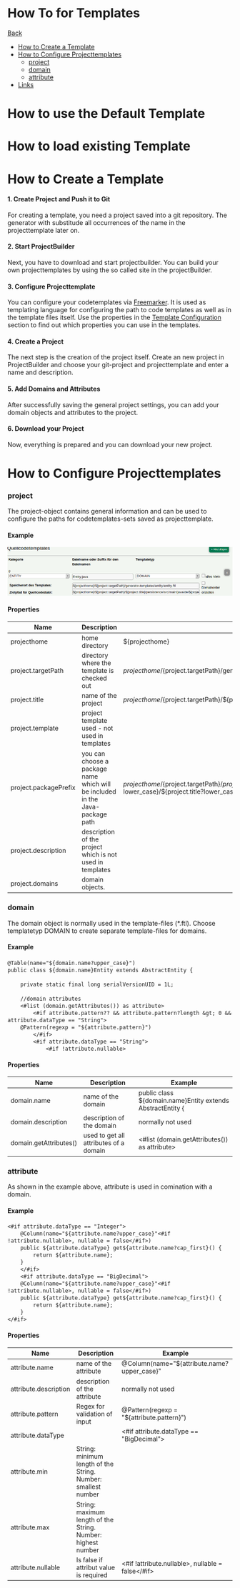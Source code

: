 
# How To for Templates
[Back](../README.md)

- [How to Create a Template](#how-to-create-a-template)
- [How to Configure Projecttemplates](#how-to-configure-projecttemplates)
  * [project](#project)
  * [domain](#domain)
  * [attribute](#attribute)
- [Links](#links)

# How to use the Default Template

# How to load existing Template

# How to Create a Template

#### 1. Create Project and Push it to Git

For creating a template, you need a project saved into a git repository. The generator with substitude all occurrences of the name in the projecttemplate later on.

#### 2. Start ProjectBuilder

Next, you have to download and start projectbuilder. You can build your own projecttemplates by using the so called site in the projectBuilder. 

#### 3. Configure Projecttemplate

You can configure your codetemplates via [Freemarker](https://freemarker.apache.org/). It is used as templating language for configuring the path to code templates as well as in the template files itself. Use the properties in the [Template Configuration](#template-configuration) section to find out which properties you can use in the templates.

#### 4. Create a Project

The next step is the creation of the project itself. Create an new project in ProjectBuilder and choose your git-project and projecttemplate and enter a name and description.

#### 5. Add Domains and Attributes

After successfully saving the general project settings, you can add your domain objects and attributes to the project. 

#### 6. Download your Project

Now, everything is prepared and you can download your new project.

# How to Configure Projecttemplates

### **project** 

The project-object contains general information and can be used to configure the paths for codetemplates-sets saved as projecttemplate.

#### Example

![template screenshot](diagrams/template-screenshot.png)

#### Properties

| Name        | Description     |      Example  |
| ------------- |-------------| -------------|
| projecthome   | home directory | ${projecthome}|
| project.targetPath | directory where the template is checked out  | ${projecthome}/${project.targetPath}/generator-templates/entity/entity.ftl|
| project.title | name of the project | ${projecthome}/${project.targetPath}/${project.title}/persistence/ |
| project.template | project template used - not used in templates |  |
| project.packagePrefix | you can choose a package name which will be included in the Java-package path | ${projecthome}/${project.targetPath}/${project.title}/persistence/src/main/java/de/${project.packagePrefix?lower_case}/${project.title?lower_case}/entity/
| project.description | description of the project which is not used in templates | |
| project.domains | domain objects.   | |

### **domain**

The domain object is normally used in the template-files (*.ftl). Choose templatetyp DOMAIN to create separate template-files for domains.

#### Example
```
@Table(name="${domain.name?upper_case}")
public class ${domain.name}Entity extends AbstractEntity {
	
	private static final long serialVersionUID = 1L;
	
	//domain attributes
	<#list (domain.getAttributes()) as attribute> 
		<#if attribute.pattern?? && attribute.pattern?length &gt; 0 && attribute.dataType == "String">
	@Pattern(regexp = "${attribute.pattern}")
		</#if>	
		<#if attribute.dataType == "String">
			<#if !attribute.nullable>
```

#### Properties

| Name        | Description     |      Example  |
| ------------|-------------| -------------|
| domain.name | name of the domain | public class ${domain.name}Entity extends AbstractEntity { |
| domain.description | description of the domain | normally not used |
| domain.getAttributes() | used to get all attributes of a domain | <#list (domain.getAttributes()) as attribute> | 

### **attribute**

As shown in the example above, attribute is used in comination with a domain.

#### Example

```
<#if attribute.dataType == "Integer"> 
	@Column(name="${attribute.name?upper_case}"<#if !attribute.nullable>, nullable = false</#if>)
	public ${attribute.dataType} get${attribute.name?cap_first}() {
		return ${attribute.name};
	}
	</#if>
	<#if attribute.dataType == "BigDecimal"> 
	@Column(name="${attribute.name?upper_case}"<#if !attribute.nullable>, nullable = false</#if>)
	public ${attribute.dataType} get${attribute.name?cap_first}() {
		return ${attribute.name};
	}
</#if>
```

#### Properties

| Name        | Description     |      Example  |
| ------------|-------------| -------------|
| attribute.name | name of the attribute | @Column(name="${attribute.name?upper_case}" |
| attribute.description | description of the attribute | normally not used |
| attribute.pattern | Regex for validation of input | @Pattern(regexp = "${attribute.pattern}")| 
| attribute.dataType | | <#if attribute.dataType == "BigDecimal"> |
| attribute.min | String: minimum length of the String. Number: smallest number | |
| attribute.max | String: maximum length of the String. Number: highest number | |
| attribute.nullable | Is false if attribut value is required | <#if !attribute.nullable>, nullable = false</#if> |


